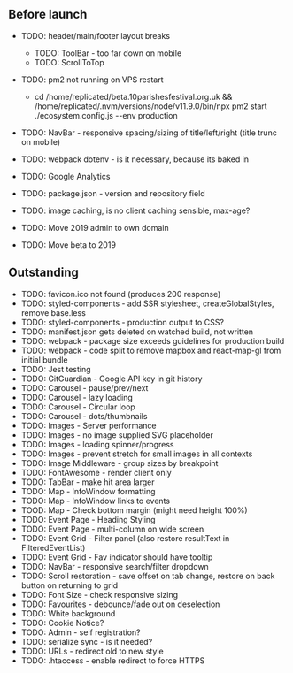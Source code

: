 Before launch
-------------

- TODO: header/main/footer layout breaks
  - TODO: ToolBar - too far down on mobile
  - TODO: ScrollToTop


- TODO: pm2 not running on VPS restart
  - cd /home/replicated/beta.10parishesfestival.org.uk && /home/replicated/.nvm/versions/node/v11.9.0/bin/npx pm2 start ./ecosystem.config.js --env production

- TODO: NavBar - responsive spacing/sizing of title/left/right (title trunc on mobile)
- TODO: webpack dotenv - is it necessary, because its baked in
- TODO: Google Analytics
- TODO: package.json - version and repository field
- TODO: image caching, is no client caching sensible, max-age?
- TODO: Move 2019 admin to own domain
- TODO: Move beta to 2019

Outstanding
-------------

- TODO: favicon.ico not found (produces 200 response)
- TODO: styled-components - add SSR stylesheet, createGlobalStyles, remove base.less
- TODO: styled-components - production output to CSS?
- TODO: manifest.json gets deleted on watched build, not written
- TODO: webpack - package size exceeds guidelines for production build
- TODO: webpack - code split to remove mapbox and react-map-gl from initial bundle
- TODO: Jest testing
- TODO: GitGuardian - Google API key in git history
- TODO: Carousel - pause/prev/next
- TODO: Carousel - lazy loading
- TODO: Carousel - Circular loop
- TODO: Carousel - dots/thumbnails
- TODO: Images - Server performance
- TODO: Images - no image supplied SVG placeholder
- TODO: Images - loading spinner/progress
- TODO: Images - prevent stretch for small images in all contexts
- TODO: Image Middleware - group sizes by breakpoint
- TODO: FontAwesome - render client only
- TODO: TabBar - make hit area larger
- TODO: Map - InfoWindow formatting
- TODO: Map - InfoWindow links to events
- TOOD: Map - Check bottom margin (might need height 100%)
- TODO: Event Page - Heading Styling
- TODO: Event Page - multi-column on wide screen
- TODO: Event Grid - Filter panel (also restore resultText in FilteredEventList)
- TODO: Event Grid - Fav indicator should have tooltip
- TODO: NavBar - responsive search/filter dropdown
- TODO: Scroll restoration - save offset on tab change, restore on back button on returning to grid
- TODO: Font Size - check responsive sizing
- TODO: Favourites - debounce/fade out on deselection
- TODO: White background
- TODO: Cookie Notice?
- TODO: Admin - self registration?
- TODO: serialize sync - is it needed?
- TODO: URLs - redirect old to new style
- TODO: .htaccess - enable redirect to force HTTPS
